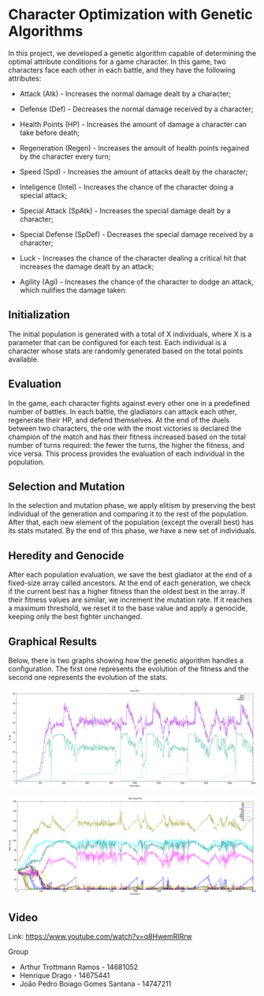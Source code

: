 # Character Optimization with Genetic Algorithms

In this project, we developed a genetic algorithm capable of determining the optimal attribute conditions for a game character. In this game, two characters face each other in each battle, and they have the following attributes:

  - Attack (Atk) - Increases the normal damage dealt by a character;
  
  - Defense (Def) - Decreases the normal damage received by a character;
  
  - Health Points (HP) - Increases the amount of damage a character can take before death;
  
  - Regeneration (Regen) - Increases the amoult of health points regained by the character every turn;
  
  - Speed (Spd) - Increases the amount of attacks dealt by the character;
  
  - Inteligence (Intel) - Increases the chance of the character doing a special attack;
  
  - Special Attack (SpAtk) - Increases the special damage dealt by a character;
  
  - Special Defense (SpDef) - Decreases the special damage received by a character;
  
  - Luck - Increases the chance of the character dealing a critical hit that increases the damage dealt by an attack;
  
  - Agility (Agi) - Increases the chance of the character to dodge an attack, which nulifies the damage taken.

## Initialization

The initial population is generated with a total of X individuals, where X is a parameter that can be configured for each test. Each individual is a character whose stats are randomly generated based on the total points available.

## Evaluation

In the game, each character fights against every other one in a predefined number of battles. In each battle, the gladiators can attack each other, regenerate their HP, and defend themselves. At the end of the duels between two characters, the one with the most victories is declared the champion of the match and has their fitness increased based on the total number of turns required: the fewer the turns, the higher the fitness, and vice versa. This process provides the evaluation of each individual in the population.

## Selection and Mutation

In the selection and mutation phase, we apply elitism by preserving the best individual of the generation and comparing it to the rest of the population. After that, each new element of the population (except the overall best) has its stats mutated. By the end of this phase, we have a new set of individuals.

## Heredity and Genocide

After each population evaluation, we save the best gladiator at the end of a fixed-size array called ancestors. At the end of each generation, we check if the current best has a higher fitness than the oldest best in the array. If their fitness values are similar, we increment the mutation rate. If it reaches a maximum threshold, we reset it to the base value and apply a genocide, keeping only the best fighter unchanged.

## Graphical Results

Below, there is two graphs showing how the genetic algorithm handles a configuration. The first one represents the evolution of the fitness and the second one represents the evolution of the stats.

![Best, population anda mutation evolution](graphs/Score.png)

![Stats evolution](graphs/bestStats.png)

## Video

Link: https://www.youtube.com/watch?v=q8HwemRlRrw

Group
- Arthur Trottmann Ramos - 14681052
- Henrique Drago - 14675441
- João Pedro Boiago Gomes Santana - 14747211

